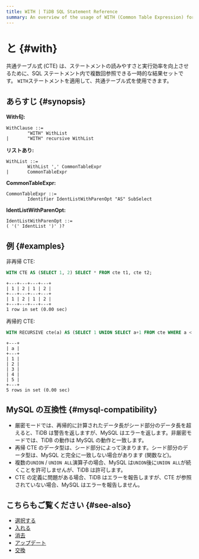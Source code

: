 ```yaml
---
title: WITH | TiDB SQL Statement Reference
summary: An overview of the usage of WITH (Common Table Expression) for the TiDB database.
---
```


# と {#with}

共通テーブル式 (CTE) は、ステートメントの読みやすさと実行効率を向上させるために、SQL ステートメント内で複数回参照できる一時的な結果セットです。 `WITH`ステートメントを適用して、共通テーブル式を使用できます。

## あらすじ {#synopsis}

**With句:**

```ebnf+diagram
WithClause ::=
        "WITH" WithList
|       "WITH" recursive WithList
```

**リストあり:**

```ebnf+diagram
WithList ::=
        WithList ',' CommonTableExpr
|       CommonTableExpr
```

**CommonTableExpr:**

```ebnf+diagram
CommonTableExpr ::=
        Identifier IdentListWithParenOpt "AS" SubSelect
```

**IdentListWithParenOpt:**

```ebnf+diagram
IdentListWithParenOpt ::=
( '(' IdentList ')' )?
```

## 例 {#examples}

非再帰 CTE:


```sql
WITH CTE AS (SELECT 1, 2) SELECT * FROM cte t1, cte t2;
```

```
+---+---+---+---+
| 1 | 2 | 1 | 2 |
+---+---+---+---+
| 1 | 2 | 1 | 2 |
+---+---+---+---+
1 row in set (0.00 sec)
```

再帰的 CTE:


```sql
WITH RECURSIVE cte(a) AS (SELECT 1 UNION SELECT a+1 FROM cte WHERE a < 5) SELECT * FROM cte;
```

```
+---+
| a |
+---+
| 1 |
| 2 |
| 3 |
| 4 |
| 5 |
+---+
5 rows in set (0.00 sec)
```

## MySQL の互換性 {#mysql-compatibility}

-   厳密モードでは、再帰的に計算されたデータ長がシード部分のデータ長を超えると、TiDB は警告を返しますが、MySQL はエラーを返します。非厳密モードでは、TiDB の動作は MySQL の動作と一致します。
-   再帰 CTE のデータ型は、シード部分によって決まります。シード部分のデータ型は、MySQL と完全に一致しない場合があります (関数など)。
-   複数の`UNION` / `UNION ALL`演算子の場合、MySQL は`UNION`後に`UNION ALL`が続くことを許可しませんが、TiDB は許可します。
-   CTE の定義に問題がある場合、TiDB はエラーを報告しますが、CTE が参照されていない場合、MySQL はエラーを報告しません。

## こちらもご覧ください {#see-also}

-   [選択する](/sql-statements/sql-statement-select.md)
-   [入れる](/sql-statements/sql-statement-insert.md)
-   [消去](/sql-statements/sql-statement-delete.md)
-   [アップデート](/sql-statements/sql-statement-update.md)
-   [交換](/sql-statements/sql-statement-replace.md)
